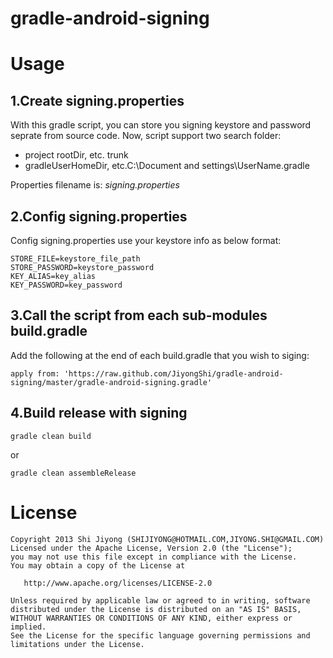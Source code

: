 gradle-android-signing
======================


# Usage

## 1.Create signing.properties

With this gradle script, you can store you signing keystore and password seprate from source code.
Now, script support two search folder:
* project rootDir, etc. trunk
* gradleUserHomeDir, etc.C:\Document and settings\UserName\.gradle

Properties filename is: *signing.properties*

## 2.Config signing.properties

Config signing.properties use your keystore info as below format:

```
STORE_FILE=keystore_file_path
STORE_PASSWORD=keystore_password
KEY_ALIAS=key_alias
KEY_PASSWORD=key_password
```

## 3.Call the script from each sub-modules build.gradle

Add the following at the end of each build.gradle that you wish to siging:
```
apply from: 'https://raw.github.com/JiyongShi/gradle-android-signing/master/gradle-android-signing.gradle'
```

## 4.Build release with signing
```
gradle clean build
```
or
```
gradle clean assembleRelease
```

# License
```
Copyright 2013 Shi Jiyong (SHIJIYONG@HOTMAIL.COM,JIYONG.SHI@GMAIL.COM)
Licensed under the Apache License, Version 2.0 (the "License");
you may not use this file except in compliance with the License.
You may obtain a copy of the License at

   http://www.apache.org/licenses/LICENSE-2.0

Unless required by applicable law or agreed to in writing, software
distributed under the License is distributed on an "AS IS" BASIS,
WITHOUT WARRANTIES OR CONDITIONS OF ANY KIND, either express or implied.
See the License for the specific language governing permissions and
limitations under the License.
```
